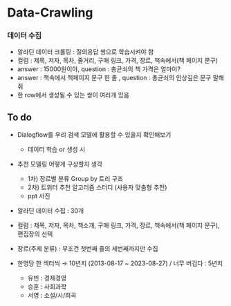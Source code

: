# Data-Crawling

### 데이터 수집

- 알라딘 데이터 크롤링 : 질의응답 쌍으로 학습시켜야 함
- 컬럼 : 제목, 저자, 목차, 줄거리, 구매 링크, 가격, 장르, 책속에서(책 페이지 문구)
- answer : 15000원이야, question : 총균쇠의 책 가격은 얼마야?
- answer : 책속에서 책페이지 문구 한 줄 , question : 총균쇠의 인상깊은 문구 말해줘
- 한 row에서 생성될 수 있는 쌍이 여러개 있음


## To do

- Dialogflow를 우리 검색 모델에 활용할 수 있을지 확인해보기
    - 데이터 학습 or 생성 시
- 추천 모델링 어떻게 구상할지 생각
    - 1차) 장르별 분류 Group by 트리 구조
    - 2차) 트위터 추천 알고리즘 스터디 (사용자 맞춤형 추천)
    - ppt 사진
                
- 알라딘 데이터 수집 : 30개
- 컬럼 : 제목, 저자, 목차, 책소개, 구매 링크, 가격, 장르, 책속에서(책 페이지 문구), 편집장의 선택
- 장르(주제 분류) : 무조건 첫번째 줄의 세번째까지만 수집
- 한명당 한 섹터씩 → 10년치 (2013-08-17 ~ 2023-08-27) / 너무 버겁다 : 5년치
    - 유빈 : 경제경영
    - 승훈 : 사회과학
    - 서영 : 소설/시/희곡
 
